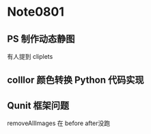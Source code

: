 # Note0801



## PS 制作动态静图


有人提到  cliplets


## colllor 颜色转换 Python 代码实现

## Qunit 框架问题
removeAllImages 在 before after没跑
